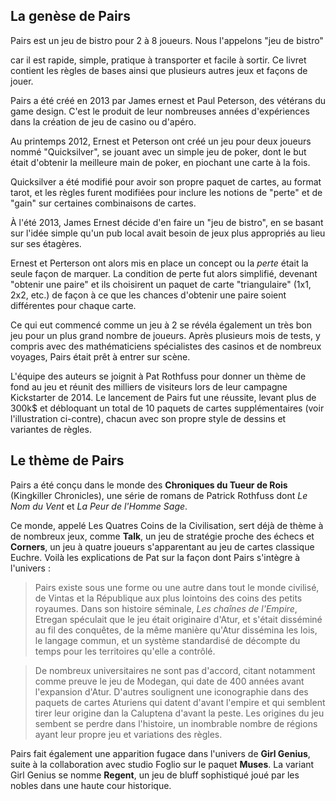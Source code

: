 ## La genèse de Pairs

Pairs est un jeu de bistro pour 2 à 8 joueurs. Nous l'appelons "jeu de bistro"
<!-- Review easy to bet on = facile à sortir ? -->
car il est rapide, simple, pratique à transporter et facile à sortir. Ce livret
contient les règles de bases ainsi que plusieurs autres jeux et façons de jouer.

Pairs a été créé en 2013 par James ernest et Paul Peterson, des vétérans du
game design. C'est le produit de leur nombreuses années d'expériences dans la
création de jeu de casino ou d'apéro.

Au printemps 2012, Ernest et Peterson ont créé un jeu pour deux joueurs nommé
"Quicksilver", se jouant avec un simple jeu de poker, dont le but était
d'obtenir la meilleure main de poker, en piochant une carte à la fois.

Quicksilver a été modifié pour avoir son propre paquet de cartes, au format
tarot, et les règles furent modifiées pour inclure les notions de "perte" et
de "gain" sur certaines combinaisons de cartes.

À l'été 2013, James Ernest décide d'en faire un "jeu de bistro", en se basant
sur l'idée simple qu'un pub local avait besoin de jeux plus appropriés au lieu
sur ses étagères.

Ernest et Perterson ont alors mis en place un concept ou la *perte* était la
seule façon de marquer. La condition de perte fut alors simplifié, devenant
"obtenir une paire" et ils choisirent un paquet de carte "triangulaire" (1x1,
2x2, etc.) de façon à ce que les chances d'obtenir une paire soient différentes
pour chaque carte.

Ce qui eut commencé comme un jeu à 2 se révéla également un très bon jeu pour un
plus grand nombre de joueurs. Après plusieurs mois de tests, y compris avec des
mathématiciens spécialistes des casinos et de nombreux voyages, Pairs était prêt
à entrer sur scène.

L'équipe des auteurs se joignit à Pat Rothfuss pour donner un thème de fond
au jeu et réunit des milliers de visiteurs lors de leur campagne Kickstarter
de 2014. Le lancement de Pairs fut une réussite, levant plus de 300k$ et
débloquant un total de 10 paquets de cartes supplémentaires (voir l'illustration
ci-contre), chacun avec son propre style de dessins et variantes de règles.

## Le thème de Pairs

Pairs a été conçu dans le monde des **Chroniques du Tueur de Rois** (Kingkiller
Chronicles), une série de romans de Patrick Rothfuss dont *Le Nom du Vent* et
*La Peur de l'Homme Sage*.

Ce monde, appelé Les Quatres Coins de la Civilisation, sert déjà de thème à de
nombreux jeux, comme **Talk**, un jeu de stratégie proche des échecs et
**Corners**, un jeu à quatre joueurs s'apparentant au jeu de cartes classique
Euchre. Voilà les explications de Pat sur la façon dont Pairs s'intègre à
l'univers :

<!-- Review Vérifier les références aux 4 coins -->
> Pairs existe sous une forme ou une autre dans tout le monde civilisé, de
Vintas et la République aux plus lointoins des coins des petits royaumes.
Dans son histoire séminale, *Les chaînes de l'Empire*, Etregan spéculait que le
jeu était originaire d'Atur, et s'était disséminé au fil des conquêtes, de la
même manière qu'Atur dissémina les lois, le langage commun, et un système
standardisé de décompte du temps pour les territoires qu'elle a contrôlé.

> De nombreux universitaires ne sont pas d'accord, citant notamment comme
preuve le jeu de Modegan, qui date de 400 années avant l'expansion d'Atur.
D'autres soulignent une iconographie dans des paquets de cartes Aturiens qui
datent d'avant l'empire et qui semblent tirer leur origine dan la Caluptena
d'avant la peste. Les origines du jeu sembent se perdre dans l'histoire, un
inombrable nombre de régions ayant leur propre jeu et variations des règles.

Pairs fait également une apparition fugace dans l'univers de **Girl Genius**,
suite à la collaboration avec studio Foglio sur le paquet **Muses**. La variant
Girl Genius se nomme **Regent**, un jeu de bluff sophistiqué joué par les
nobles dans une haute cour historique.

